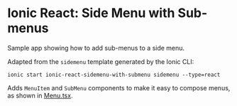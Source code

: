 # Ionic React: Side Menu with Sub-menus

Sample app showing how to add sub-menus to a side menu.

Adapted from the `sidemenu` template generated by the Ionic CLI:

```
ionic start ionic-react-sidemenu-with-submenu sidemenu --type=react
```

Adds `MenuItem` and `SubMenu` components to make it easy to compose menus, as shown in [Menu.tsx](src/components/Menu.tsx).
